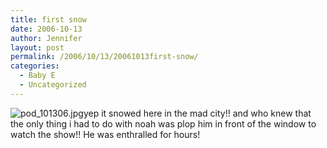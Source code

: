 ```yaml
---
title: first snow
date: 2006-10-13
author: Jennifer
layout: post
permalink: /2006/10/13/20061013first-snow/
categories:
  - Baby E
  - Uncategorized
---
```

<img id="image49" alt="pod_101306.jpg" src="http://static.squarespace.com/static/50db6bb3e4b015296cd43789/50dfa5b1e4b0dc6320e0b5ea/50dfa5b1e4b0dc6320e0b610/1161547975000/?format=original" />yep it snowed here in the mad city!! and who knew that the only thing i had to do with noah was plop him in front of the window to watch the show!! He was enthralled for hours!

